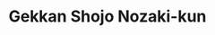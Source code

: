 --- 
title: "Gekkan Shojo Nozaki-kun"
publishdate: "2019-1-22T16:48:46+02:00"
src: "https://365manga.net/manga/gekkan-shojo-nozaki-kun"
image: "https://data.365manga.net/images/thumbnails/32427-gekkan-shojo-nozaki-kun.jpg"
description: " Chiyo tries confessing to her crush, Nozaki-kun, but he mistakes her as a fan! Unable to convey her feelings, what happens when he invites her to his house? Find out in this hilarious series!"
---